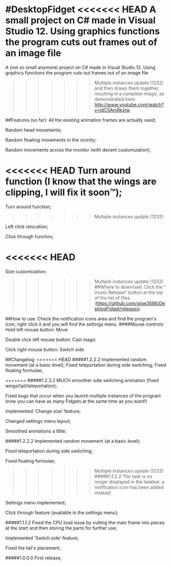 #DesktopFidget
<<<<<<< HEAD
A small project on C# made in Visual Studio 12. Using graphics functions the program cuts out frames out of an image file
=======
A (not so small anymore) project on C# made in Visual Studio 12. Using graphics functions the program cuts out frames out of an image file
>>>>>>> Multiple instances update (1232)
and then draws them together, resulting in a complete image, as demonstrated here:
http://www.youtube.com/watch?v=tdC5AmRkxtw

##Features (so far):
All the existing animation frames are actually used;

Random head movements;

Random floating movements in the vicinity;

Random movements across the monitor (with decent customization);

<<<<<<< HEAD
Turn around function (I know that the wings are clipping, I will fix it soon™); 
=======
Turn around function;
>>>>>>> Multiple instances update (1232)

Left click relocation;

Click through function;

<<<<<<< HEAD
=======
Size customization;

>>>>>>> Multiple instances update (1232)
##Where to download:
Click the "(num) Release" button at the top of the list of files.
(https://github.com/slow3586/DesktopFidget/releases)

##How to use:
Check the notification icons area and find the program's icon; right click it and you will find the settings menu.
####Mouse controls:
Hold left mouse button: Move

Double click left mouse button: Cast magic

Click right mouse button: Switch side

##Changelog:
<<<<<<< HEAD
#####1.2.2.2
Implemented random movement (at a basic level);
Fixed teleportation during side switching;
Fixed floating formulae;

=======
#####1.2.3.2
MUCH smoother side switching animation (fixed wings/tail/teleportation);

Fixed bugs that occur when you launch multiple instances of the program (now you can have as many Fidgets at the same time as you want!)

Implemented 'Change size' feature;

Changed settings menu layout;

Smoothed animations a little;

#####1.2.2.2
Implemented random movement (at a basic level);

Fixed teleportation during side switching;

Fixed floating formulae;

>>>>>>> Multiple instances update (1232)
#####1.1.2.2
The task is no longer displayed in the taskbar, a notification icon has been added instead;

Settings menu implemented;

Click through feature (available in the settings menu);

#####1.1.1.2
Fixed the CPU load issue by cutting the main frame into pieces at the start and then storing the parts for further use;

Implemented 'Switch side' feature;

Fixed the tail's placement;

#####1.0.0.0
First release;
